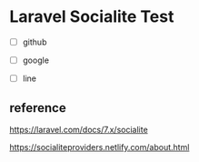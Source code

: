 # Laravel Socialite Test


- [ ] github

- [ ] google 

- [ ] line




## reference

https://laravel.com/docs/7.x/socialite

https://socialiteproviders.netlify.com/about.html



